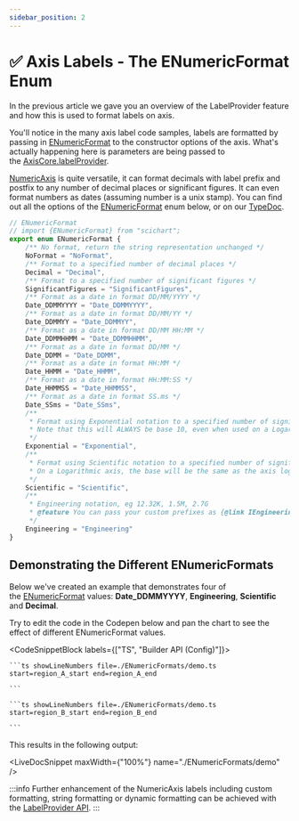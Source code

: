 ```yaml
---
sidebar_position: 2
---
```


# ✅ Axis Labels - The ENumericFormat Enum

In the previous article we gave you an overview of the LabelProvider feature and how this is used to format labels on axis.

You'll notice in the many axis label code samples, labels are formatted by passing in [ENumericFormat](https://www.scichart.com/documentation/js/current/typedoc/enums/enumericformat.html) to the constructor options of the axis. What's actually happening here is parameters are being passed to the [AxisCore.labelProvider](https://www.scichart.com/documentation/js/current/typedoc/classes/axiscore.html#labelprovider).

[NumericAxis](/docs/2d-charts/axis-api/axis-types/numeric-axis/index.md) is quite versatile, it can format decimals with label prefix and postfix to any number of decimal places or significant figures. It can even format numbers as dates (assuming number is a unix stamp). You can find out all the options of the [ENumericFormat](https://www.scichart.com/documentation/js/current/typedoc/enums/enumericformat.html) enum below, or on our [TypeDoc](https://www.scichart.com/documentation/js/current/typedoc/enums/enumericformat.html).


```ts
// ENumericFormat
// import {ENumericFormat} from "scichart";
export enum ENumericFormat {
    /** No format, return the string representation unchanged */
    NoFormat = "NoFormat",
    /** Format to a specified number of decimal places */
    Decimal = "Decimal",
    /** Format to a specified number of significant figures */
    SignificantFigures = "SignificantFigures",
    /** Format as a date in format DD/MM/YYYY */
    Date_DDMMYYYY = "Date_DDMMYYYY",
    /** Format as a date in format DD/MM/YY */
    Date_DDMMYY = "Date_DDMMYY",
    /** Format as a date in format DD/MM HH:MM */
    Date_DDMMHHMM = "Date_DDMMHHMM",
    /** Format as a date in format DD/MM */
    Date_DDMM = "Date_DDMM",
    /** Format as a date in format HH:MM */
    Date_HHMM = "Date_HHMM",
    /** Format as a date in format HH:MM:SS */
    Date_HHMMSS = "Date_HHMMSS",
    /** Format as a date in format SS.ms */
    Date_SSms = "Date_SSms",
    /**
     * Format using Exponential notation to a specified number of significant figures eg 1.0E0, 1.5E1, 2.7E2
     * Note that this will ALWAYS be base 10, even when used on a Logarithmic axis
     */
    Exponential = "Exponential",
    /**
     * Format using Scientific notation to a specified number of significant figures eg 1.0x10^1, 1.5x10^2, 2.7x10^3
     * On a Logarithmic axis, the base will be the same as the axis logarithmic base
     */
    Scientific = "Scientific",
    /**
     * Engineering notation, eg 12.32K, 1.5M, 2.7G
     * @feature You can pass your custom prefixes as {@link IEngineeringPrefix}
     */
    Engineering = "Engineering"
}
```

Demonstrating the Different ENumericFormats
-------------------------------------------

Below we've created an example that demonstrates four of the [ENumericFormat](https://www.scichart.com/documentation/js/current/typedoc/enums/enumericformat.html) values: **Date\_DDMMYYYY**, **Engineering**, **Scientific** and **Decimal**.

Try to edit the code in the Codepen below and pan the chart to see the effect of different ENumericFormat values.


<CodeSnippetBlock labels={["TS", "Builder API (Config)"]}>

    ```ts showLineNumbers file=./ENumericFormats/demo.ts start=region_A_start end=region_A_end
 
    ```

    ```ts showLineNumbers file=./ENumericFormats/demo.ts start=region_B_start end=region_B_end
 
    ```
 
</CodeSnippetBlock>
 

This results in the following output:

<LiveDocSnippet maxWidth={"100%"} name="./ENumericFormats/demo" />


:::info
Further enhancement of the NumericAxis labels including custom formatting, string formatting or dynamic formatting can be achieved with the [LabelProvider API](/docs/2d-charts/axis-api/axis-labels/label-provider-api-overview/index.md).
:::